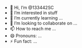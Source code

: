 - 👋 Hi, I’m @133442SC
- 👀 I’m interested in stuff
- 🌱 I’m currently learning ...
- 💞️ I’m looking to collaborate on ...
- 📫 How to reach me ...
- 😄 Pronouns: ...
- ⚡ Fun fact: ...

<!---
133442SC/133442SC is a ✨ special ✨ repository because its `README.md` (this file) appears on your GitHub profile.
You can click the Preview link to take a look at your changes.
--->

